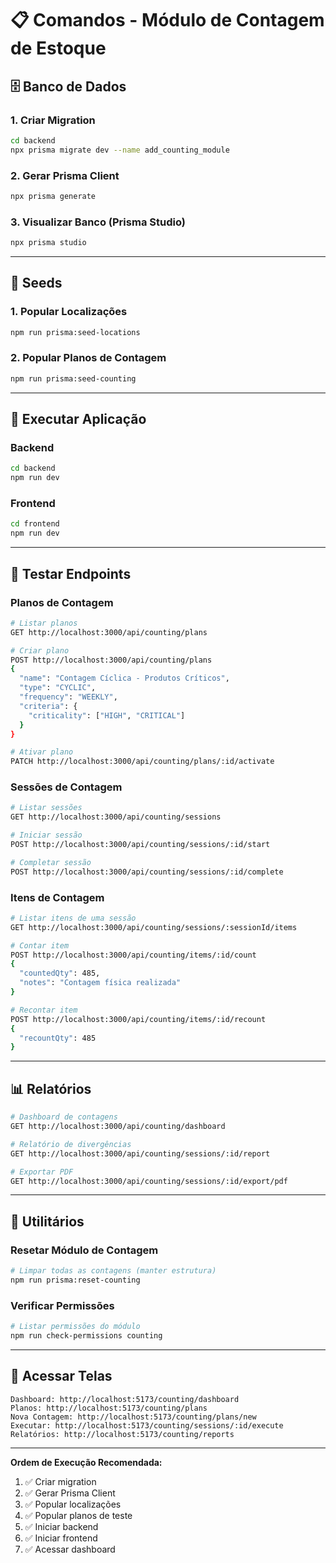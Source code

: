 # 📋 Comandos - Módulo de Contagem de Estoque

## 🗄️ Banco de Dados

### **1. Criar Migration**
```bash
cd backend
npx prisma migrate dev --name add_counting_module
```

### **2. Gerar Prisma Client**
```bash
npx prisma generate
```

### **3. Visualizar Banco (Prisma Studio)**
```bash
npx prisma studio
```

---

## 🌱 Seeds

### **1. Popular Localizações**
```bash
npm run prisma:seed-locations
```

### **2. Popular Planos de Contagem**
```bash
npm run prisma:seed-counting
```

---

## 🚀 Executar Aplicação

### **Backend**
```bash
cd backend
npm run dev
```

### **Frontend**
```bash
cd frontend
npm run dev
```

---

## 🧪 Testar Endpoints

### **Planos de Contagem**
```bash
# Listar planos
GET http://localhost:3000/api/counting/plans

# Criar plano
POST http://localhost:3000/api/counting/plans
{
  "name": "Contagem Cíclica - Produtos Críticos",
  "type": "CYCLIC",
  "frequency": "WEEKLY",
  "criteria": {
    "criticality": ["HIGH", "CRITICAL"]
  }
}

# Ativar plano
PATCH http://localhost:3000/api/counting/plans/:id/activate
```

### **Sessões de Contagem**
```bash
# Listar sessões
GET http://localhost:3000/api/counting/sessions

# Iniciar sessão
POST http://localhost:3000/api/counting/sessions/:id/start

# Completar sessão
POST http://localhost:3000/api/counting/sessions/:id/complete
```

### **Itens de Contagem**
```bash
# Listar itens de uma sessão
GET http://localhost:3000/api/counting/sessions/:sessionId/items

# Contar item
POST http://localhost:3000/api/counting/items/:id/count
{
  "countedQty": 485,
  "notes": "Contagem física realizada"
}

# Recontar item
POST http://localhost:3000/api/counting/items/:id/recount
{
  "recountQty": 485
}
```

---

## 📊 Relatórios

```bash
# Dashboard de contagens
GET http://localhost:3000/api/counting/dashboard

# Relatório de divergências
GET http://localhost:3000/api/counting/sessions/:id/report

# Exportar PDF
GET http://localhost:3000/api/counting/sessions/:id/export/pdf
```

---

## 🔧 Utilitários

### **Resetar Módulo de Contagem**
```bash
# Limpar todas as contagens (manter estrutura)
npm run prisma:reset-counting
```

### **Verificar Permissões**
```bash
# Listar permissões do módulo
npm run check-permissions counting
```

---

## 📱 Acessar Telas

```
Dashboard: http://localhost:5173/counting/dashboard
Planos: http://localhost:5173/counting/plans
Nova Contagem: http://localhost:5173/counting/plans/new
Executar: http://localhost:5173/counting/sessions/:id/execute
Relatórios: http://localhost:5173/counting/reports
```

---

**Ordem de Execução Recomendada:**

1. ✅ Criar migration
2. ✅ Gerar Prisma Client
3. ✅ Popular localizações
4. ✅ Popular planos de teste
5. ✅ Iniciar backend
6. ✅ Iniciar frontend
7. ✅ Acessar dashboard
